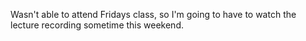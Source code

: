 Wasn't able to attend Fridays class, so I'm going to have to watch the lecture recording sometime this weekend. 
